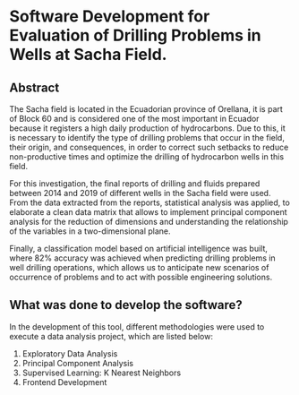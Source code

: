 # Software Development for Evaluation of Drilling Problems in Wells at Sacha Field.
## Abstract
The Sacha field is located in the Ecuadorian province of Orellana, it is part of Block 60 and is considered one of the most important in Ecuador because it registers a high daily production of hydrocarbons. Due to this, it is necessary to identify the type of drilling problems that occur in the field, their origin, and consequences, in order to correct such setbacks to reduce non-productive times and optimize the drilling of hydrocarbon wells in this field.

For this investigation, the final reports of drilling and fluids prepared between 2014 and 2019 of different wells in the Sacha field were used. From the data extracted from the reports, statistical analysis was applied, to elaborate a clean data matrix that allows to implement principal component analysis for the reduction of dimensions and understanding the relationship of the variables in a two-dimensional plane.

Finally, a classification model based on artificial intelligence was built, where 82% accuracy was achieved when predicting drilling problems in well drilling operations, which allows us to anticipate new scenarios of occurrence of problems and to act with possible engineering solutions.

## What was done to develop the software?
In the development of this tool, different methodologies were used to execute a data analysis project, which are listed below:

1. Exploratory Data Analysis
2. Principal Component Analysis
3. Supervised Learning: K Nearest Neighbors
4. Frontend Development
